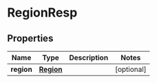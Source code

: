 # RegionResp

## Properties
Name | Type | Description | Notes
------------ | ------------- | ------------- | -------------
**region** | [**Region**](Region.md) |  |  [optional]
